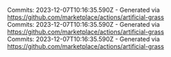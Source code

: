Commits: 2023-12-07T10:16:35.590Z - Generated via https://github.com/marketplace/actions/artificial-grass
<br>
Commits: 2023-12-07T10:16:35.590Z - Generated via https://github.com/marketplace/actions/artificial-grass
<br>
Commits: 2023-12-07T10:16:35.590Z - Generated via https://github.com/marketplace/actions/artificial-grass
<br>
